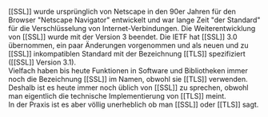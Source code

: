 [[SSL]] wurde ursprünglich von Netscape in den 90er Jahren für den Browser "Netscape Navigator" entwickelt und war lange Zeit "der Standard" für die Verschlüsselung von Internet-Verbindungen. Die Weiterentwicklung von [[SSL]] wurde mit der Version 3 beendet. Die IETF hat [[SSL]] 3.0 übernommen, ein paar Änderungen vorgenommen und als neuen und zu [[SSL]] inkompatiblen Standard mit der Bezeichnung [[TLS]] spezifiziert ([[SSL]] Version 3.1).  
Vielfach haben bis heute Funktionen in Software und Bibliotheken immer noch die Bezeichnung [[SSL]] im Namen, obwohl sie [[TLS]] verwenden. Deshalb ist es heute immer noch üblich von [[SSL]] zu sprechen, obwohl man eigentlich die technische Implementierung von [[TLS]] meint.  
In der Praxis ist es aber völlig unerheblich ob man [[SSL]] oder [[TLS]] sagt.